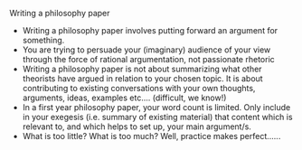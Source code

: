 Writing a philosophy paper
- Writing a philosophy paper involves putting forward an argument for something.
- You are trying to persuade your (imaginary) audience of your view through the force of rational argumentation, not passionate rhetoric 
- Writing a philosophy paper is not about summarizing what other theorists have argued in relation to your chosen topic. It is about contributing to existing conversations with your own thoughts, arguments, ideas, examples etc.... (difficult, we know!) 
- In a first year philosophy paper, your word count is limited. Only include in your exegesis (i.e. summary of existing material) that content which is relevant to, and which helps to set up, your main argument/s.
- What is too little? What is too much? Well, practice makes perfect......


